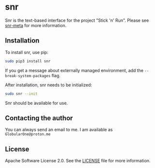 # snr

Snr is the text-based interface for the project "Stick 'n' Run". Please see [snr-meta](https://github.com/snr-meta/blob/main/README.md) for more information.

## Installation

To install snr, use pip:

```sh
sudo pip3 install snr
```

If you get a message about externally managed environment, add the `--break-system-packages` flag.

After installation, snr needs to be initialized:

```sh
sudo snr --init
```

Snr should be available for use.

## Contacting the author

You can always send an email to me. I am available as `GlobularOne@proton.me`

## License

Apache Software License 2.0. See the [LICENSE](https://github.com/snr/blob/main/LICENSE) file for more information.

